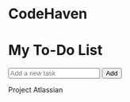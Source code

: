 # CodeHaven
<!-- index.html -->
<!DOCTYPE html>
<html lang="en">
<head>
    <meta charset="UTF-8">
    <meta name="viewport" content="width=device-width, initial-scale=1.0">
    <title>To-Do List</title>
</head>
<body>
    <h1>My To-Do List</h1>
    <input type="text" id="taskInput" placeholder="Add a new task">
    <button onclick="addTask()">Add</button>
    <ul id="taskList"></ul>
Project	Atlassian
    <script>
        function addTask() {
            const input = document.getElementById('taskInput');
            const taskList = document.getElementById('taskList');
            const newTask = document.createElement('li');
            newTask.textContent = input.value;
            taskList.appendChild(newTask);
            input.value = '';
        }
    </script>
</body>
</html>
